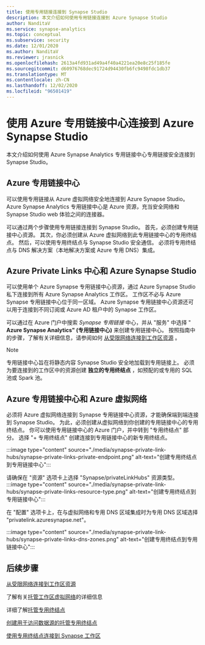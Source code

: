 ```yaml
---
title: 使用专用链接连接到 Synapse Studio
description: 本文介绍如何使用专用链接连接到 Azure Synapse Studio
author: NanditaV
ms.service: synapse-analytics
ms.topic: conceptual
ms.subservice: security
ms.date: 12/01/2020
ms.author: NanditaV
ms.reviewer: jrasnick
ms.openlocfilehash: 2613a4fd931ad49a4f40a4221ea20e8c25f185fe
ms.sourcegitcommit: d60976768dec91724d94430fb6fc9498fdc1db37
ms.translationtype: MT
ms.contentlocale: zh-CN
ms.lasthandoff: 12/02/2020
ms.locfileid: "96501419"
---
```

# <a name="connect-to-azure-synapse-studio-using-azure-private-link-hubs"></a>使用 Azure 专用链接中心连接到 Azure Synapse Studio 

本文介绍如何使用 Azure Synapse Analytics 专用链接中心专用链接安全连接到 Synapse Studio。 

## <a name="azure-private-link-hubs"></a>Azure 专用链接中心 
可以使用专用链接从 Azure 虚拟网络安全地连接到 Azure Synapse Studio。 Azure Synapse Analytics 专用链接中心是 Azure 资源，充当安全网络和 Synapse Studio web 体验之间的连接器。 

可以通过两个步骤使用专用链接连接到 Synapse Studio。 首先，必须创建专用链接中心资源。 其次，你必须创建从 Azure 虚拟网络到此专用链接中心的专用终结点。 然后，可以使用专用终结点与 Synapse Studio 安全通信。 必须将专用终结点与 DNS 解决方案（本地解决方案或 Azure 专用 DNS）集成。 

## <a name="azure-private-links-hubs-and-azure-synapse-studio"></a>Azure Private Links 中心和 Azure Synapse Studio
可以使用单个 Azure Synapse 专用链接中心资源，通过 Azure Synapse Studio 私下连接到所有 Azure Synapse Analytics 工作区。 工作区不必与 Azure Synapse 专用链接中心位于同一区域。 Azure Synapse 专用链接中心资源还可以用于连接到不同订阅或 Azure AD 租户中的 Synapse 工作区。

可以通过在 Azure 门户中搜索 *Synapse 专用链接* 中心，并从 "服务" 中选择 " **Azure Synapse Analytics" (专用链接中心)** 来创建专用链接中心。 按照指南中的步骤，了解有关详细信息，请参阅如何 [从受限网络连接到工作区资源](./how-to-connect-to-workspace-from-restricted-network.md) 。

>[!NOTE]
>专用链接中心旨在将静态内容 Synapse Studio 安全地加载到专用链接上。 必须为要连接到的工作区中的资源创建 **独立的专用终结点** ，如预配的或专用的 SQL 池或 Spark 池。 

## <a name="azure-private-links-hubs-and-azure-virtual-network"></a>Azure 专用链接中心和 Azure 虚拟网络
必须将 Azure 虚拟网络连接到 Synapse 专用链接中心资源，才能确保端到端连接到 Synapse Studio。 为此，必须创建从虚拟网络到你创建的专用链接中心的专用终结点。 你可以使用专用链接中心的 Azure 门户，并中转到 "专用终结点" 部分。 选择 "+ 专用终结点" 创建连接到专用链接中心的新专用终结点。

:::image type="content" source="./media/synapse-private-link-hubs/synapse-private-links-private-endpoint.png" alt-text="创建专用终结点到专用链接中心":::

请确保在 "资源" 选项卡上选择 "Synapse/privateLinkHubs" 资源类型。 :::image type="content" source="./media/synapse-private-link-hubs/synapse-private-links-resource-type.png" alt-text="创建专用终结点到专用链接中心":::

在 "配置" 选项卡上，在与虚拟网络和专用 DNS 区域集成时为专用 DNS 区域选择 "privatelink.azuresynapse.net"。

:::image type="content" source="./media/synapse-private-link-hubs/synapse-private-links-dns-zones.png" alt-text="创建专用终结点到专用链接中心":::

## <a name="next-steps"></a>后续步骤

[从受限网络连接到工作区资源](./how-to-connect-to-workspace-from-restricted-network.md)

了解有关[托管工作区虚拟网络](./synapse-workspace-managed-vnet.md)的详细信息

详细了解[托管专用终结点](./synapse-workspace-managed-private-endpoints.md)

[创建用于访问数据源的托管专用终结点](./how-to-create-managed-private-endpoints.md)

[使用专用终结点连接到 Synapse 工作区](./how-to-connect-to-workspace-with-private-links.md)

